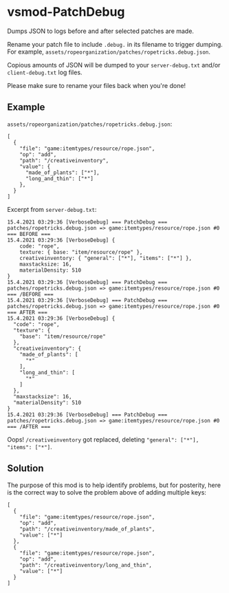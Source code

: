 # vsmod-PatchDebug

Dumps JSON to logs before and after selected patches are made.

Rename your patch file to include `.debug.` in its filename to trigger dumping. For example, `assets/ropeorganization/patches/ropetricks.debug.json`.

Copious amounts of JSON will be dumped to your `server-debug.txt` and/or `client-debug.txt` log files.

Please make sure to rename your files back when you're done!

## Example

`assets/ropeorganization/patches/ropetricks.debug.json`:

```
[
  {
    "file": "game:itemtypes/resource/rope.json",
    "op": "add",
    "path": "/creativeinventory",
    "value": {
      "made_of_plants": ["*"],
      "long_and_thin": ["*"]
    },
  }
]
```

Excerpt from `server-debug.txt`:

```
15.4.2021 03:29:36 [VerboseDebug] === PatchDebug === patches/ropetricks.debug.json => game:itemtypes/resource/rope.json #0 === BEFORE ===
15.4.2021 03:29:36 [VerboseDebug] {
	code: "rope",
	texture: { base: "item/resource/rope" },
	creativeinventory: { "general": ["*"], "items": ["*"] },
	maxstacksize: 16,
	materialDensity: 510
}
15.4.2021 03:29:36 [VerboseDebug] === PatchDebug === patches/ropetricks.debug.json => game:itemtypes/resource/rope.json #0 === /BEFORE ===
15.4.2021 03:29:36 [VerboseDebug] === PatchDebug === patches/ropetricks.debug.json => game:itemtypes/resource/rope.json #0 === AFTER ===
15.4.2021 03:29:36 [VerboseDebug] {
  "code": "rope",
  "texture": {
    "base": "item/resource/rope"
  },
  "creativeinventory": {
    "made_of_plants": [
      "*"
    ],
    "long_and_thin": [
      "*"
    ]
  },
  "maxstacksize": 16,
  "materialDensity": 510
}
15.4.2021 03:29:36 [VerboseDebug] === PatchDebug === patches/ropetricks.debug.json => game:itemtypes/resource/rope.json #0 === /AFTER ===
```

Oops! `/creativeinventory` got replaced, deleting `"general": ["*"], "items": ["*"]`.

## Solution

The purpose of this mod is to help identify problems, but for posterity, here is the correct way to solve the problem above of adding multiple keys:

```
[
  {
    "file": "game:itemtypes/resource/rope.json",
    "op": "add",
    "path": "/creativeinventory/made_of_plants",
    "value": ["*"]
  },
  {
    "file": "game:itemtypes/resource/rope.json",
    "op": "add",
    "path": "/creativeinventory/long_and_thin",
    "value": ["*"]
  }
]
```

